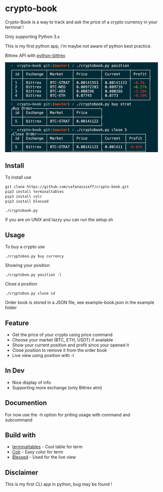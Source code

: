 # crypto-book
Crypto-Book is a way to track and ask the price of a crypto currency in your terminal !

Only supporting Python 3.x

This is my first python app, i'm maybe not aware of python best practice.

Bittrex API with [python-bittrex](https://github.com/ericsomdahl/python-bittrex)

![Image of the app](https://raw.githubusercontent.com/vafanassieff/crypto-book/master/example/example.png)

## Install

To install use

```
git clone https://github.com/vafanassieff/crypto-book.git
pip3 install terminaltables
pip3 install colr
pip3 install blessed
```
```
./cryptobook.py
```

If you are on UNIX and lazzy you can run the setup.sh

## Usage

To buy a crypto use 
```
./cryptoboo.py buy currency
```
Showing your position
```
./cryptoboo.py position -l
```
Close a position 
```
./cryptoboo.py close id
```

Order book is stored in a JSON file, see example-book.json in the example folder

## Feature

* Get the price of your crypto using price command
* Choose your market (BTC, ETH, USDT) if available
* Show your current position and profit since your opened it
* Close position to remove it from the order book
* Live view using position with -l

## In Dev

* Nice display of info
* Supporting more exchange (only Bittrex atm)

## Documention

For now use the -h option for priting usage with command and subcommand

## Build with

* [terminaltables](https://github.com/Robpol86/terminaltables) - Cool table for term
* [Colr](https://github.com/welbornprod/colr) - Easy color for term
* [Blessed](https://github.com/jquast/blessed) - Used for the live view

## Disclaimer

This is my first CLI app in python, bug may be found !